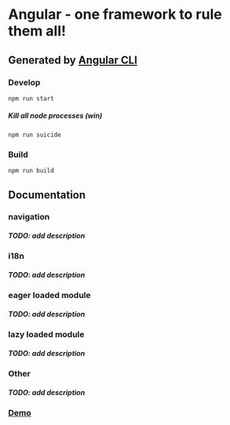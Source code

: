 # Angular - one framework to rule them all!

## Generated by [Angular CLI](https://github.com/angular/angular-cli)

### Develop
`npm run start`

##### Kill all node processes (win)
`npm run suicide`

### Build
`npm run build`


## Documentation

### navigation

##### TODO: add description

### i18n

##### TODO: add description

### eager loaded module

##### TODO: add description

### lazy loaded module

##### TODO: add description

### Other

##### TODO: add description

### [Demo](https://m16peter.github.io/ngx/#/)
